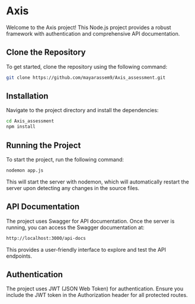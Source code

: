 # Axis

Welcome to the Axis project! This Node.js project provides a robust framework with authentication and comprehensive API documentation.

## Clone the Repository

To get started, clone the repository using the following command:

```bash
git clone https://github.com/mayarassem9/Axis_assessment.git
```
## Installation
Navigate to the project directory and install the dependencies:

```bash
cd Axis_assessment
npm install
```
## Running the Project
To start the project, run the following command:

```bash
nodemon app.js
```
This will start the server with nodemon, which will automatically restart the server upon detecting any changes in the source files.

## API Documentation
The project uses Swagger for API documentation. Once the server is running, you can access the Swagger documentation at:

```bash
http://localhost:3000/api-docs
```
This provides a user-friendly interface to explore and test the API endpoints.
## Authentication
The project uses JWT (JSON Web Token) for authentication. Ensure you include the JWT token in the Authorization header for all protected routes.



